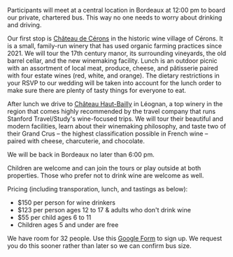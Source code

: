 <p>
Participants will meet at a central location in Bordeaux at 12:00 pm to board our private, chartered bus. This way no one needs to worry about drinking and driving.
</p>
<p>
Our first stop is <a href="https://www.chateaudecerons.com/">Château de Cérons</a> in the historic wine village of Cérons. It is a small, family-run winery that has used organic farming practices since 2021. We will tour the 17th century manor, its surrounding vineyards, the old barrel cellar, and the new winemaking facility. Lunch is an outdoor picnic with an assortment of local meat, produce, cheese, and pâtisserie paired with four estate wines (red, white, and orange). The dietary restrictions in your RSVP to our wedding will be taken into account for the lunch order to make sure there are plenty of tasty things for everyone to eat.
</p>
<p>
After lunch we drive to <a href="https://www.haut-bailly.com/en/home.html">Château Haut-Bailly</a> in Léognan, a top winery in the region that comes highly recommended by the travel company that runs Stanford Travel/Study's wine-focused trips. We will tour their beautiful and modern facilities, learn about their winemaking philosophy, and taste two of their Grand Crus – the highest classification possible in French wine – paired with cheese, charcuterie, and chocolate. 
</p>
<p>
We will be back in Bordeaux no later than 6:00 pm.
</p>
<p>
Children are welcome and can join the tours or play outside at both properties. Those who prefer not to drink wine are welcome as well.
</p>
<p>
Pricing (including transporation, lunch, and tastings as below):
<ul>
<li>$150 per person for wine drinkers</li>
<li>$123 per person ages 12 to 17 & adults who don't drink wine</li>
<li>$55 per child ages 6 to 11</li>
<li>Children ages 5 and under are free</li>
</ul>
<p>
We have room for 32 people. Use this <a href="https://docs.google.com/forms/d/e/1FAIpQLSftMhXUJbjblAhnqw6zoqua5CJscplvgJptCAIBg7hXTZzuhQ/viewform?usp=sf_link">Google Form</a> to sign up. We request you do this sooner rather than later so we can confirm bus size.
</p>
